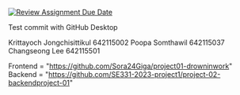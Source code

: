 [![Review Assignment Due Date](https://classroom.github.com/assets/deadline-readme-button-24ddc0f5d75046c5622901739e7c5dd533143b0c8e959d652212380cedb1ea36.svg)](https://classroom.github.com/a/_UXQZ2LF)

Test commit with GitHub Desktop

Krittayoch Jongchisittikul 642115002
Poopa Somthawil 642115037
Changseong Lee 642115501

Frontend = "https://github.com/Sora24Giga/project01-drowninwork"
Backend = "https://github.com/SE331-2023-project1/project-02-backendproject-01"